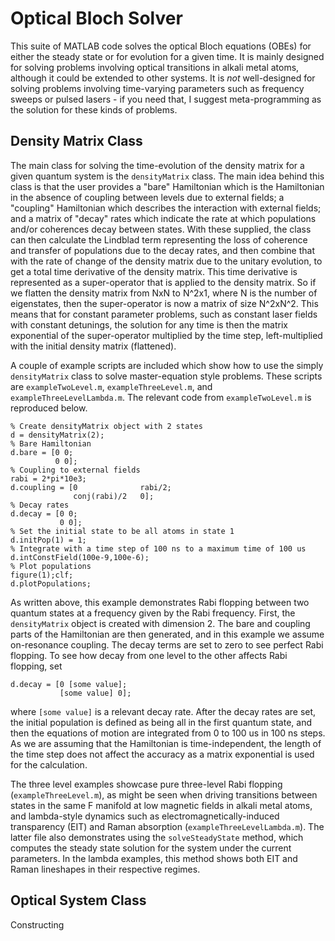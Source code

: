 # Optical Bloch Solver

This suite of MATLAB code solves the optical Bloch equations (OBEs) for either the steady state or for evolution for a given time.  It is mainly designed for solving problems involving optical transitions in alkali metal atoms, although it could be extended to other systems.  It is *not* well-designed for solving problems involving time-varying parameters such as frequency sweeps or pulsed lasers - if you need that, I suggest meta-programming as the solution for these kinds of problems.

## Density Matrix Class

The main class for solving the time-evolution of the density matrix for a given quantum system is the `densityMatrix` class.  The main idea behind this class is that the user provides a "bare" Hamiltonian which is the Hamiltonian in the absence of coupling between levels due to external fields; a "coupling" Hamiltonian which describes the interaction with external fields; and a matrix of "decay" rates which indicate the rate at which populations and/or coherences decay between states.  With these supplied, the class can then calculate the Lindblad term representing the loss of coherence and transfer of populations due to the decay rates, and then combine that with the rate of change of the density matrix due to the unitary evolution, to get a total time derivative of the density matrix.  This time derivative is represented as a super-operator that is applied to the density matrix.  So if we flatten the density matrix from NxN to N^2x1, where N is the number of eigenstates, then the super-operator is now a matrix of size N^2xN^2.  This means that for constant parameter problems, such as constant laser fields with constant detunings, the solution for any time is then the matrix exponential of the super-operator multiplied by the time step, left-multiplied with the initial density matrix (flattened).

A couple of example scripts are included which show how to use the simply `densityMatrix` class to solve master-equation style problems.  These scripts are `exampleTwoLevel.m`, `exampleThreeLevel.m`, and `exampleThreeLevelLambda.m`.  The relevant code from `exampleTwoLevel.m` is reproduced below.
```
% Create densityMatrix object with 2 states
d = densityMatrix(2);
% Bare Hamiltonian 
d.bare = [0 0;
          0 0];
% Coupling to external fields
rabi = 2*pi*10e3;
d.coupling = [0              rabi/2;
              conj(rabi)/2   0];
% Decay rates
d.decay = [0 0;
           0 0];
% Set the initial state to be all atoms in state 1
d.initPop(1) = 1;
% Integrate with a time step of 100 ns to a maximum time of 100 us
d.intConstField(100e-9,100e-6);
% Plot populations
figure(1);clf;
d.plotPopulations;
```
As written above, this example demonstrates Rabi flopping between two quantum states at a frequency given by the Rabi frequency.  First, the `densityMatrix` object is created with dimension 2.  The bare and coupling parts of the Hamiltonian are then generated, and in this example we assume on-resonance coupling.  The decay terms are set to zero to see perfect Rabi flopping.  To see how decay from one level to the other affects Rabi flopping, set
```
d.decay = [0 [some value];
           [some value] 0];
```
where `[some value]` is a relevant decay rate.  After the decay rates are set, the initial population is defined as being all in the first quantum state, and then the equations of motion are integrated from 0 to 100 us in 100 ns steps.  As we are assuming that the Hamiltonian is time-independent, the length of the time step does not affect the accuracy as a matrix exponential is used for the calculation.  

The three level examples showcase pure three-level Rabi flopping (`exampleThreeLevel.m`), as might be seen when driving transitions between states in the same F manifold at low magnetic fields in alkali metal atoms, and lambda-style dynamics such as electromagnetically-induced transparency (EIT) and Raman absorption (`exampleThreeLevelLambda.m`).  The latter file also demonstrates using the `solveSteadyState` method, which computes the steady state solution for the system under the current parameters.  In the lambda examples, this method shows both EIT and Raman lineshapes in their respective regimes.

## Optical System Class

Constructing 

